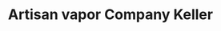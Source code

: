 ---
title: "Artisan vapor Company Keller"
url: /keller/artisan-vapor-company-keller/
shop: e-cigarette
---